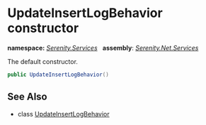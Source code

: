 # UpdateInsertLogBehavior constructor
**namespace:** *[Serenity.Services](../../README.md#serenity.services-namespace)*   **assembly**: *[Serenity.Net.Services](../../README.md)*

The default constructor.

```csharp
public UpdateInsertLogBehavior()
```

## See Also

* class [UpdateInsertLogBehavior](../UpdateInsertLogBehavior.md)